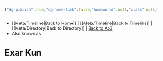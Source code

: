 ```yaml
---
{"dg-publish":true,"dg-home-link":false,"homeworld":null,"class":null,"status":null,"rank":null,"aliases":[],"tags":["character","fallenjedi banitesith onesith jenjidai inquisitor","jedi","forcesensitive","unfinished"],"permalink":"/exar-kun/","dgHomeLink":false,"dgPassFrontmatter":true}
---
```


- [[Meta/Timeline\|Back to Home]] | [[Meta/Timeline\|Back to Timeline]] | [[Meta/Directory\|Back to Directory]] | [Back to Ao3](https://archiveofourown.org/works/19334440/chapters/45992584)
- Also known as 

# Exar Kun
>


